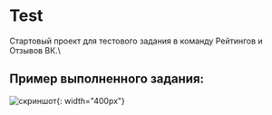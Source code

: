 # Test
Стартовый проект для тестового задания в команду Рейтингов и Отзывов ВК.\

## Пример выполненного задания:

![скриншот](https://github.com/.../screenShot.png){: width="400px"}
